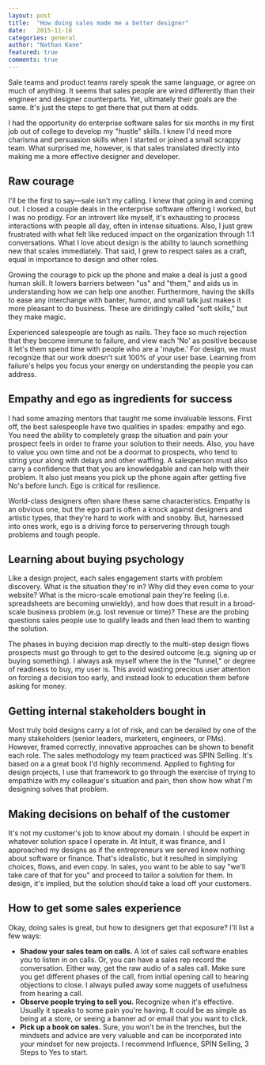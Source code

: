 ```yaml
---
layout: post
title:  "How doing sales made me a better designer"
date:   2015-11-18
categories: general
author: "Nathan Kane"
featured: true
comments: true
---
```

Sale teams and product teams rarely speak the same language, or agree on much of anything. It seems that sales people are wired differently than their engineer and designer counterparts. Yet, ultimately their goals are the same. It's just the steps to get there that put them at odds.

I had the opportunity do enterprise software sales for six months in my first job out of college to develop my "hustle" skills. I knew I'd need more charisma and persuasion skills when I started or joined a small scrappy team. What surprised me, however, is that sales translated directly into making me a more effective designer and developer.

## Raw courage
I'll be the first to say—sale isn't my calling. I knew that going in and coming out. I closed a couple deals in the enterprise software offering I worked, but I was no prodigy. For an introvert like myself, it's exhausting to process interactions with people all day, often in intense situations. Also, I just grew frustrated with what felt like reduced impact on the organization through 1:1 conversations. What I love about design is the ability to launch something new that scales immediately. That said, I grew to respect sales as a craft, equal in importance to design and other roles.

Growing the courage to pick up the phone and make a deal is just a good human skill. It lowers barriers between "us" and "them," and aids us in understanding how we can help one another. Furthermore, having the skills to ease any interchange with banter, humor, and small talk just makes it more pleasant to do business. These are diridingly called "soft skills," but they make magic.

Experienced salespeople are tough as nails. They face so much rejection that they become immune to failure, and view each 'No' as positive because it let's them spend time with people who are a 'maybe.' For design, we must recognize that our work doesn't suit 100% of your user base. Learning from failure's helps you focus your energy on understanding the people you can address.

## Empathy and ego as ingredients for success

I had some amazing mentors that taught me some invaluable lessons. First off, the best salespeople have two qualities in spades: empathy and ego. You need the ability to completely grasp the situation and pain your prospect feels in order to frame your solution to their needs.  Also, you have to value you own time and not be a doormat to prospects, who tend to string your along with delays and other waffling. A salesperson must also carry a confidence that that you are knowledgable and can help with their problem. It also just means you pick up the phone again after getting five No's before lunch. Ego is critical for resilience.

World-class designers often share these same characteristics. Empathy is an obvious one, but the ego part is often a knock against designers and artistic types, that they're hard to work with and snobby. But, harnessed into ones work, ego is a driving force to perservering through tough problems and tough people.

## Learning about buying psychology

Like a design project, each sales engagement starts with problem discovery. What is the situation they're in? Why did they even come to your website? What is the micro-scale emotional pain they're feeling (i.e. spreadsheets are becoming unwieldy), and how does that result in a broad-scale business problem (e.g. lost revenue or time)? These are the probing questions sales people use to qualify leads and then lead them to wanting the solution.

The phases in buying decision map directly to the multi-step design flows prospects must go through to get to the desired outcome (e.g. signing up or buying something). I always ask myself where the in the "funnel," or degree of readiness to buy, my user is. This avoid wasting precious user attention on forcing a decision too early, and instead look to education them before asking for money.

## Getting internal stakeholders bought in

Most truly bold designs carry a lot of risk, and can be derailed by one of the many stakeholders (senior leaders, marketers, engineers, or PMs). However, framed correctly, innovative approaches can be shown to benefit each role. The sales methodology my team practiced was SPIN Selling. It's based on a a great book I'd highly recommend. Applied to fighting for design projects, I use that framework to go through the exercise of trying to empathize with my colleague's situation and pain, then show how what I'm designing solves that problem.

## Making decisions on behalf of the customer

It's not my customer's job to know about my domain. I should be expert in whatever solution space I operate in. At Intuit, it was finance, and I approached my designs as if the entrepreneurs we served knew nothing about software or finance. That's idealistic, but it resulted in simplying choices, flows, and even copy. In sales, you want to be able to say "we'll take care of that for you" and proceed to tailor a solution for them. In design, it's implied, but the solution should take a load off your customers.

## How to get some sales experience

Okay, doing sales is great, but how to designers get that exposure? I'll list a few ways:

* **Shadow your sales team on calls.** A lot of sales call software enables you to listen in on calls. Or, you can have a sales rep record the conversation. Either way, get the raw audio of a sales call. Make sure you get different phases of the call, from initial opening call to hearing objections to close. I always pulled away some nuggets of usefulness from hearing a call.
* **Observe people trying to sell you.** Recognize when it's effective. Usually it speaks to some pain you're having. It could be as simple as being at a store, or seeing a banner ad or email that you want to click.
* **Pick up a book on sales.** Sure, you won't be in the trenches, but the mindsets and advice are very valuable and can be incorporated into your mindset for new projects. I recommend Influence, SPIN Selling, 3 Steps to Yes to start.

